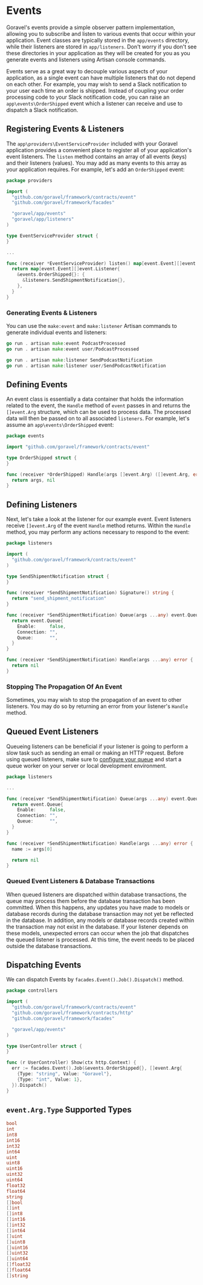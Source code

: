 # Events

Goravel's events provide a simple observer pattern implementation, allowing you to subscribe and listen to various
events that occur within your application. Event classes are typically stored in the `app/events` directory, while their
listeners are stored in `app/listeners`. Don't worry if you don't see these directories in your application as they will
be created for you as you generate events and listeners using Artisan console commands.

Events serve as a great way to decouple various aspects of your application, as a single event can have multiple
listeners that do not depend on each other. For example, you may wish to send a Slack notification to your user each
time an order is shipped. Instead of coupling your order processing code to your Slack notification code, you can raise
an `app\events\OrderShipped` event which a listener can receive and use to dispatch a Slack notification.

## Registering Events & Listeners

The `app\providers\EventServiceProvider` included with your Goravel application provides a convenient place to register
all of your application's event listeners. The `listen` method contains an array of all events (keys) and their
listeners (values). You may add as many events to this array as your application requires. For example, let's add an
`OrderShipped` event:

```go
package providers

import (
  "github.com/goravel/framework/contracts/event"
  "github.com/goravel/framework/facades"

  "goravel/app/events"
  "goravel/app/listeners"
)

type EventServiceProvider struct {
}

...

func (receiver *EventServiceProvider) listen() map[event.Event][]event.Listener {
  return map[event.Event][]event.Listener{
    &events.OrderShipped{}: {
      &listeners.SendShipmentNotification{},
    },
  }
}
```

### Generating Events & Listeners

You can use the `make:event` and `make:listener` Artisan commands to generate individual events and listeners:

```go
go run . artisan make:event PodcastProcessed
go run . artisan make:event user/PodcastProcessed

go run . artisan make:listener SendPodcastNotification
go run . artisan make:listener user/SendPodcastNotification
```

## Defining Events

An event class is essentially a data container that holds the information related to the event, the `Handle` method of
`event` passes in and returns the `[]event.Arg` structure, which can be used to process data. The processed data will
then be passed on to all associated `listeners`. For example, let's assume an `app\events\OrderShipped` event:

```go
package events

import "github.com/goravel/framework/contracts/event"

type OrderShipped struct {
}

func (receiver *OrderShipped) Handle(args []event.Arg) ([]event.Arg, error) {
  return args, nil
}
```

## Defining Listeners

Next, let's take a look at the listener for our example event. Event listeners receive `[]event.Arg` of the event
`Handle` method returns. Within the `Handle` method, you may perform any actions necessary to respond to the event:

```go
package listeners

import (
  "github.com/goravel/framework/contracts/event"
)

type SendShipmentNotification struct {
}

func (receiver *SendShipmentNotification) Signature() string {
  return "send_shipment_notification"
}

func (receiver *SendShipmentNotification) Queue(args ...any) event.Queue {
  return event.Queue{
    Enable:     false,
    Connection: "",
    Queue:      "",
  }
}

func (receiver *SendShipmentNotification) Handle(args ...any) error {
  return nil
}
```

### Stopping The Propagation Of An Event

Sometimes, you may wish to stop the propagation of an event to other listeners. You may do so by returning an error from
your listener's `Handle` method.

## Queued Event Listeners

Queueing listeners can be beneficial if your listener is going to perform a slow task such as sending an email or making
an HTTP request. Before using queued listeners, make sure to [configure your queue](queues.md) and start a queue worker
on your server or local development environment.

```go
package listeners

...

func (receiver *SendShipmentNotification) Queue(args ...any) event.Queue {
  return event.Queue{
    Enable:     false,
    Connection: "",
    Queue:      "",
  }
}

func (receiver *SendShipmentNotification) Handle(args ...any) error {
  name := args[0]

  return nil
}
```

### Queued Event Listeners & Database Transactions

When queued listeners are dispatched within database transactions, the queue may process them before the database
transaction has been committed. When this happens, any updates you have made to models or database records during the
database transaction may not yet be reflected in the database. In addition, any models or database records created
within the transaction may not exist in the database. If your listener depends on these models, unexpected errors can
occur when the job that dispatches the queued listener is processed. At this time, the event needs to be placed outside
the database transactions.

## Dispatching Events

We can dispatch Events by `facades.Event().Job().Dispatch()` method.

```go
package controllers

import (
  "github.com/goravel/framework/contracts/event"
  "github.com/goravel/framework/contracts/http"
  "github.com/goravel/framework/facades"

  "goravel/app/events"
)

type UserController struct {
}

func (r UserController) Show(ctx http.Context) {
  err := facades.Event().Job(&events.OrderShipped{}, []event.Arg{
    {Type: "string", Value: "Goravel"},
    {Type: "int", Value: 1},
  }).Dispatch()
}
```

## `event.Arg.Type` Supported Types

```go
bool
int
int8
int16
int32
int64
uint
uint8
uint16
uint32
uint64
float32
float64
string
[]bool
[]int
[]int8
[]int16
[]int32
[]int64
[]uint
[]uint8
[]uint16
[]uint32
[]uint64
[]float32
[]float64
[]string
```

<CommentService/>
